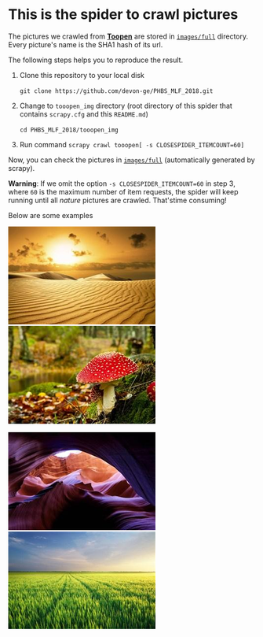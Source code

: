 # This is the spider to crawl pictures

The pictures we crawled from [**Toopen**](http://www.tooopen.com/img/87.aspx) are stored
in [`images/full`](../images/full) directory. Every picture's name is the SHA1 hash of its url.

The following steps helps you to reproduce the result.

1. Clone this repository to your local disk

    `git clone https://github.com/devon-ge/PHBS_MLF_2018.git`

2. Change to `tooopen_img` directory (root directory of this spider that contains `scrapy.cfg` and this `README.md`)

    `cd PHBS_MLF_2018/tooopen_img`
3. Run command `scrapy crawl tooopen[ -s CLOSESPIDER_ITEMCOUNT=60]`

Now, you can check the pictures in [`images/full`](../images/full) (automatically generated by
scrapy).

**Warning**: If we omit the option `-s CLOSESPIDER_ITEMCOUNT=60` in step 3, where `60` is the
maximum number of item requests, the spider will keep running until all *nature* pictures
are crawled. That'stime consuming!

Below are some examples

![example1](../images/full/0a3f8ee9153997c651b82989799800d50a462dbd.jpg) ![example2](../images/full/fb5f301c86b8e948cdb68a2e273fea24cdb8cdb1.jpg)

![example3](../images/full/1d7de482b2f5359371ffd10a551ad07a3d86246b.jpg) ![example4](../images/full/2d773493dc2415b631a66adc135e86c88e88fc03.jpg)
